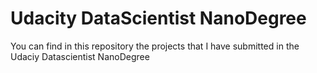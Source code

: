 # Udacity DataScientist NanoDegree

You can find in this repository the projects that I have submitted in the Udaciy Datascientist NanoDegree 
